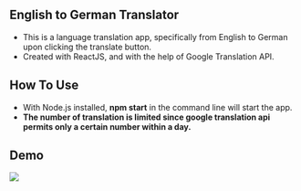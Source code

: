 ## English to German Translator
- This is a language translation app, specifically from English to German upon clicking the translate button.
- Created with ReactJS, and with the help of Google Translation API.

## How To Use
- With Node.js installed, **npm start** in the command line will start the app.
- **The number of translation is limited since google translation api permits only a certain number within a day.**

## Demo
![](https://j.gifs.com/vl1jAM.gif)

